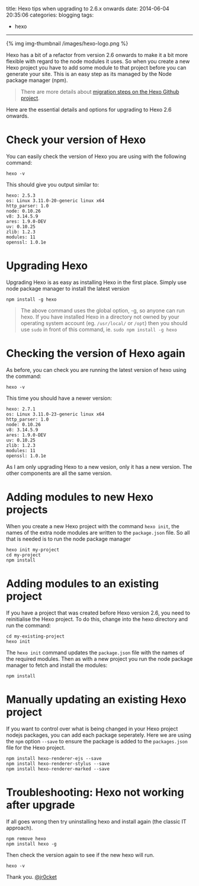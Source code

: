 title: Hexo tips when upgrading to 2.6.x onwards
date: 2014-06-04 20:35:06
categories: blogging
tags: 
- hexo 
---

{% img img-thumbnail /images/hexo-logo.png %}

Hexo has a bit of a refactor from version 2.6 onwards to make it a bit more flexible with regard to the node modules it uses.  So when you create a new Hexo project you have to add some module to that project before you can generate your site.  This is an easy step as its managed by the Node package manager (npm).  

> There are more details about [migration steps on the Hexo Github project](https://github.com/tommy351/hexo/wiki/Migrating-from-2.5-to-2.6).  

Here are the essential details and options for upgrading to Hexo 2.6 onwards.

<!-- more -->

# Check your version of Hexo

You can easily check the version of Hexo you are using with the following command:

    hexo -v 

This should give you output similar to:

```
hexo: 2.5.3
os: Linux 3.11.0-20-generic linux x64
http_parser: 1.0
node: 0.10.26
v8: 3.14.5.9
ares: 1.9.0-DEV
uv: 0.10.25
zlib: 1.2.3
modules: 11
openssl: 1.0.1e
```

# Upgrading Hexo

Upgrading Hexo is as easy as installing Hexo in the first place.  Simply use node package manager to install the latest version

    npm install -g hexo 

> The above command uses the global option, -g, so anyone can run hexo.  If you have installed Hexo in a directory not owned by your operating system account (eg. `/usr/local/` or `/opt`) then you should use `sudo` in front of this command, ie. `sudo npm install -g hexo`

# Checking the version of Hexo again

As before, you can check you are running the latest version of hexo using the command:

    hexo -v

This time you should have a newer version:

```
hexo: 2.7.1
os: Linux 3.11.0-23-generic linux x64
http_parser: 1.0
node: 0.10.26
v8: 3.14.5.9
ares: 1.9.0-DEV
uv: 0.10.25
zlib: 1.2.3
modules: 11
openssl: 1.0.1e
```

As I am only upgrading Hexo to a new vesion, only it has a new version.  The other components are all the same version.

# Adding modules to new Hexo projects

When you create a new Hexo project with the command `hexo init`, the names of the extra node modules are written to the `package.json` file.  So all that is needed is to run the node package manager

    hexo init my-project
    cd my-project
    npm install

# Adding modules to an existing project

If you have a project that was created before Hexo version 2.6, you need to reinitialise the Hexo project.  To do this, change into the hexo directory and run the command:

    cd my-existing-project
    hexo init

The `hexo init` command updates the `package.json` file with the names of the required modules.  Then as with a new project you run the node package manager to fetch and install the modules:

    npm install

# Manually updating an existing Hexo project

If you want to control over what is being changed in your Hexo project nodejs packages, you can add each package seperately.  Here we are using the `npm` option `--save` to ensure the package is added to the `packages.json` file for the Hexo project.

```
npm install hexo-renderer-ejs --save
npm install hexo-renderer-stylus --save
npm install hexo-renderer-marked --save
```

# Troubleshooting: Hexo not working after upgrade

If all goes wrong then try uninstalling hexo and install again (the classic IT approach).

    npm remove hexo     
    npm install hexo -g 

Then check the version again to see if the new hexo will run.

    hexo -v


Thank you.
[@jr0cket](https://twitter.com/jr0cket)
